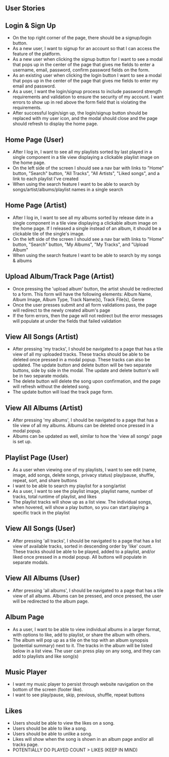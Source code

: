 ## User Stories

## Login & Sign Up
* On the top right corner of the page, there should be a signup/login button.
* As a new user, I want to signup for an account so that I can access the feature of the platform.
* As a new user when clicking the signup button for I want to see a modal that pops up in the center of the page that gives me fields to enter a username, email, password, confirm password fields on the form.
* As an existing user when clicking the login button I want to see a modal that pops up in the center of the page that gives me fields to enter my email and password.
* As a user, I want the login/signup process to include password strength requirements and validation to ensure the security of my account. I want errors to show up in red above the form field that is violating the requirements.
* After successful login/sign up, the login/signup button should be replaced with my user icon, and the modal should close and the page should refresh to display the home page.

## Home Page (User)
* After I log in, I want to see all my playlists sorted by last played in a single component in a tile view displaying a clickable playlist image on the home page.
* On the left side of the screen I should see a nav bar with links to "Home" button, "Search" button, "All Tracks", "All Artists", "Liked songs", and a link to each playlist I've created
* When using the search feature I want to be able to search by songs/artist/albums/playlist names in a single search

## Home Page (Artist)
* After I log in, I want to see all my albums sorted by release date in a single component in a tile view displaying a clickable album image on the home page. If I released a single instead of an album, it should be a clickable tile of the single's image.
* On the left side of the screen I should see a nav bar with links to "Home" button, "Search" button, "My Albums", "My Tracks", and "Upload Album"
* When using the search feature I want to be able to search by my songs & albums

## Upload Album/Track Page (Artist)
* Once pressing the 'upload album' button, the artist should be redirected to a form. This form will have the following elements: Album Name, Album Image, Album Type, Track Name(s), Track File(s), Genre
* Once the user presses submit and all form validations pass, the page will redirect to the newly created album's page
* If the form errors, then the page will not redirect but the error messages will populate at under the fields that failed validation

## View All Songs (Artist)
* After pressing 'my tracks', I should be navigated to a page that has a tile view of all my uploaded tracks. These tracks should be able to be deleted once pressed in a modal popup. These tracks can also be updated. The update button and delete button will be two separate buttons, side by side in the modal. The update and delete button's will be in two separate modals.
* The delete button will delete the song upon confirmation, and the page will refresh without the deleted song.
* The update button will load the track page form.

## View All Albums (Artist)
* After pressing 'my albums', I should be navigated to a page that has a tile view of all my albums. Albums can be deleted once pressed in a modal popup.
* Albums can be updated as well, similar to how the 'view all songs' page is set up.

## Playlist Page (User)
* As a user when viewing one of my playlists, I want to see edit (name, image, add songs, delete songs, privacy status) play/pause, shuffle, repeat, sort, and share buttons
* I want to be able to search my playlist for a song/artist
* As a user, I want to see the playlist image, playlist name, number of tracks, total runtime of playlist, and likes
* The playlist tracks will show up as a list view. The individual songs, when hovered, will show a play button, so you can start playing a specific track in the playlist

<!-- ## Artist Page (viewing as user)
* I want to be able to play any song/album on an Artist's page
* i want to be able to follow the artist
* I want to be able to add artist's music (songs or ablums) to one of my playlists
* See artist name, total plays, about section, linked social media accounts section
* See artists top 10 most popular songs
* See Artist Pick playlist
* Discography section w/ popular releases, albums, singles, and EPs (and a show all button) -->

<!-- ## Artist Page (viewing as artist)
* Same a user view, with ability to edit
* view listener stats (stretch goal) -->

## View All Songs (User)
* After pressing 'all tracks', I should be navigated to a page that has a list view of available tracks, sorted in descending order by 'like' count. These tracks should be able to be played, added to a playlist, and/or liked once pressed in a modal popup. All buttons will populate in separate modals.

## View All Albums (User)
* After pressing 'all albums', I should be navigated to a page that has a tile view of all albums. Albums can be pressed, and once pressed, the user will be redirected to the album page.

## Album Page
* As a user, I want to be able to view individual albums in a larger format, with options to like, add to playlist, or share the album with others.
* The album will pop up as a tile on the top with an album synopsis (potential summary) next to it. The tracks in the album will be listed below in a list view. The user can press play on any song, and they can add to playlists and like song(s)

## Music Player
* I want my music player to persist through website navigation on the bottom of the screen (footer like).
* I want to see play/pause, skip, previous, shuffle, repeat buttons

## Likes
* Users should be able to view the likes on a song.
* Users should be able to like a song.
* Users should be able to unlike a song.
* Likes will show when the song is shown in an album page and/or all tracks page.
* POTENTIALLY DO PLAYED COUNT > LIKES (KEEP IN MIND)

<!-- ## Search/Discover page
* I want to have a search bar where i can search for all songs, albums, artists
* I want to have a browse all section where i can see all genres, and then click into each genre too see songs, albums, artists -->
<!-- 
## Bonus: WaveForms
* Users should be able to see the wave forms for a song.
## Bonus: Search
* Users should be able to search for songs by artist or song name.
* Users should be able to view the results of their search. -->
